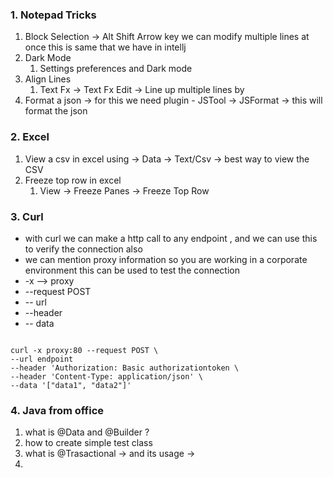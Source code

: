 
### 1. Notepad Tricks 
1. Block Selection -> Alt Shift Arrow key we can modify multiple lines at once this is same that we have in intellj
2. Dark Mode 
	1. Settings preferences and Dark mode
3. Align Lines
	1. Text Fx -> Text Fx Edit -> Line up multiple lines by 
4. Format a json -> for this we need plugin - JSTool -> JSFormat -> this will format the json 


### 2. Excel
1. View a csv in excel using -> Data -> Text/Csv -> best way to view the CSV 
2. Freeze top row in excel 
	1. View -> Freeze Panes -> Freeze Top Row 


### 3. Curl
- with curl we can make a http call to any endpoint , and we can use this to verify the connection also
- we can mention proxy information so you are working in a corporate environment this can be used to test the connection 
- -x --> proxy
- --request POST
- -- url
- --header
- -- data 

```curl

curl -x proxy:80 --request POST \
--url endpoint
--header 'Authorization: Basic authorizationtoken \ 
--header 'Content-Type: application/json' \
--data '["data1", "data2"]'
```

### 4. Java from office 
1. what is @Data and @Builder ?
2. how to create simple test class 
3. what is @Trasactional -> and its usage -> 
4. 